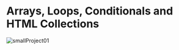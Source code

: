 # Arrays, Loops, Conditionals and HTML Collections
![smallProject01](https://user-images.githubusercontent.com/105762453/223839236-34b98f03-0945-48e3-9b83-143487ed6395.png)
